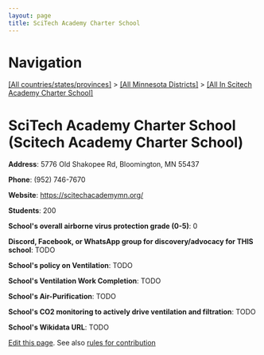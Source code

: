 ```yaml
---
layout: page
title: SciTech Academy Charter School
---
```

# Navigation

[[All countries/states/provinces]](../../..) > [[All Minnesota Districts]](../..) > [[All In Scitech Academy Charter School]](..)

# SciTech Academy Charter School (Scitech Academy Charter School)

**Address**: 5776 Old Shakopee Rd, Bloomington, MN 55437

**Phone**: (952) 746-7670

**Website**: <https://scitechacademymn.org/>

**Students**: 200

**School's overall airborne virus protection grade (0-5)**: 0

**Discord, Facebook, or WhatsApp group for discovery/advocacy for THIS school**: TODO

**School's policy on Ventilation**: TODO

**School's Ventilation Work Completion**: TODO

**School's Air-Purification**: TODO

**School's CO2 monitoring to actively drive ventilation and filtration**: TODO

**School's Wikidata URL**: TODO


[Edit this page](https://github.com/ventilate-schools/MN/edit/main/./Scitech_Academy_Charter_School/SciTech_Academy_Charter_School.md). See also [rules for contribution](../../../contribution-rules/)